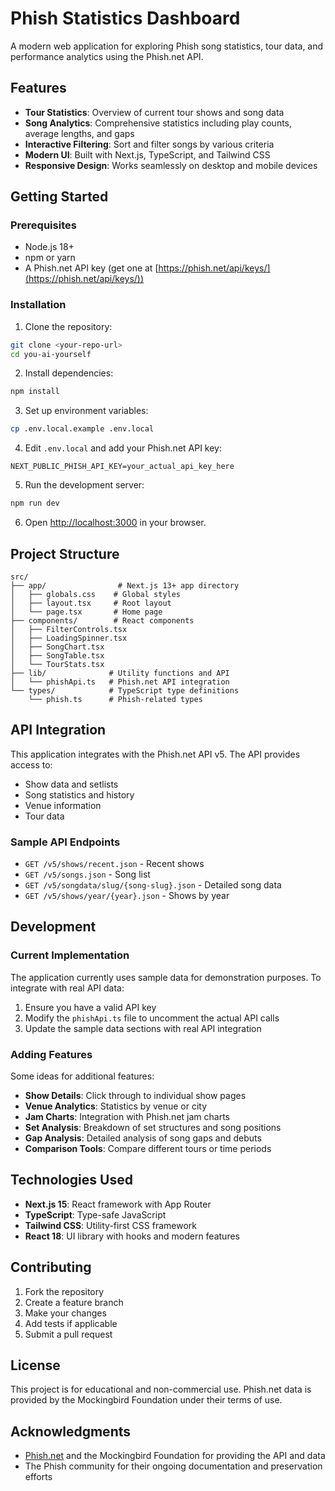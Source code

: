 # Phish Statistics Dashboard

A modern web application for exploring Phish song statistics, tour data, and performance analytics using the Phish.net API.

## Features

- **Tour Statistics**: Overview of current tour shows and song data
- **Song Analytics**: Comprehensive statistics including play counts, average lengths, and gaps
- **Interactive Filtering**: Sort and filter songs by various criteria
- **Modern UI**: Built with Next.js, TypeScript, and Tailwind CSS
- **Responsive Design**: Works seamlessly on desktop and mobile devices

## Getting Started

### Prerequisites

- Node.js 18+ 
- npm or yarn
- A Phish.net API key (get one at [https://phish.net/api/keys/](https://phish.net/api/keys/))

### Installation

1. Clone the repository:
```bash
git clone <your-repo-url>
cd you-ai-yourself
```

2. Install dependencies:
```bash
npm install
```

3. Set up environment variables:
```bash
cp .env.local.example .env.local
```

4. Edit `.env.local` and add your Phish.net API key:
```
NEXT_PUBLIC_PHISH_API_KEY=your_actual_api_key_here
```

5. Run the development server:
```bash
npm run dev
```

6. Open [http://localhost:3000](http://localhost:3000) in your browser.

## Project Structure

```
src/
├── app/                # Next.js 13+ app directory
│   ├── globals.css    # Global styles
│   ├── layout.tsx     # Root layout
│   └── page.tsx       # Home page
├── components/        # React components
│   ├── FilterControls.tsx
│   ├── LoadingSpinner.tsx
│   ├── SongChart.tsx
│   ├── SongTable.tsx
│   └── TourStats.tsx
├── lib/              # Utility functions and API
│   └── phishApi.ts   # Phish.net API integration
└── types/            # TypeScript type definitions
    └── phish.ts      # Phish-related types
```

## API Integration

This application integrates with the Phish.net API v5. The API provides access to:

- Show data and setlists
- Song statistics and history
- Venue information
- Tour data

### Sample API Endpoints

- `GET /v5/shows/recent.json` - Recent shows
- `GET /v5/songs.json` - Song list
- `GET /v5/songdata/slug/{song-slug}.json` - Detailed song data
- `GET /v5/shows/year/{year}.json` - Shows by year

## Development

### Current Implementation

The application currently uses sample data for demonstration purposes. To integrate with real API data:

1. Ensure you have a valid API key
2. Modify the `phishApi.ts` file to uncomment the actual API calls
3. Update the sample data sections with real API integration

### Adding Features

Some ideas for additional features:

- **Show Details**: Click through to individual show pages
- **Venue Analytics**: Statistics by venue or city
- **Jam Charts**: Integration with Phish.net jam charts
- **Set Analysis**: Breakdown of set structures and song positions
- **Gap Analysis**: Detailed analysis of song gaps and debuts
- **Comparison Tools**: Compare different tours or time periods

## Technologies Used

- **Next.js 15**: React framework with App Router
- **TypeScript**: Type-safe JavaScript
- **Tailwind CSS**: Utility-first CSS framework
- **React 18**: UI library with hooks and modern features

## Contributing

1. Fork the repository
2. Create a feature branch
3. Make your changes
4. Add tests if applicable
5. Submit a pull request

## License

This project is for educational and non-commercial use. Phish.net data is provided by the Mockingbird Foundation under their terms of use.

## Acknowledgments

- [Phish.net](https://phish.net) and the Mockingbird Foundation for providing the API and data
- The Phish community for their ongoing documentation and preservation efforts
